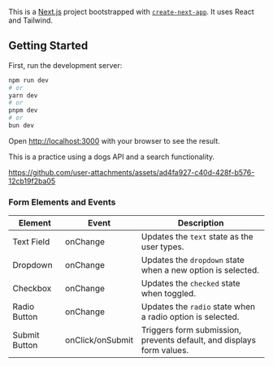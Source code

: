 This is a [Next.js](https://nextjs.org) project bootstrapped with [`create-next-app`](https://github.com/vercel/next.js/tree/canary/packages/create-next-app). It uses React and Tailwind.

## Getting Started

First, run the development server:

```bash
npm run dev
# or
yarn dev
# or
pnpm dev
# or
bun dev
```

Open [http://localhost:3000](http://localhost:3000) with your browser to see the result.

This is a practice using a dogs API and a search functionality.

https://github.com/user-attachments/assets/ad4fa927-c40d-428f-b576-12cb19f2ba05

### Form Elements and Events

| Element       | Event            | Description                                                           |
| ------------- | ---------------- | --------------------------------------------------------------------- |
| Text Field    | onChange         | Updates the `text` state as the user types.                           |
| Dropdown      | onChange         | Updates the `dropdown` state when a new option is selected.           |
| Checkbox      | onChange         | Updates the `checked` state when toggled.                             |
| Radio Button  | onChange         | Updates the `radio` state when a radio option is selected.            |
| Submit Button | onClick/onSubmit | Triggers form submission, prevents default, and displays form values. |
